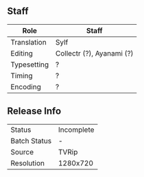 ## Staff

| Role        | Staff                     |
|-------------|---------------------------|
| Translation | Sylf                      |
| Editing     | Collectr (?), Ayanami (?) |
| Typesetting | ?                         |
| Timing      | ?                         |
| Encoding    | ?                         |

## Release Info

|              |            |
|--------------|------------|
| Status       | Incomplete |
| Batch Status | -          |
| Source       | TVRip      |
| Resolution   | 1280x720   |
